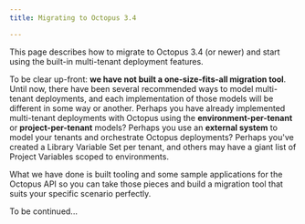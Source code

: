 ```yaml
---
title: Migrating to Octopus 3.4

---
```



This page describes how to migrate to Octopus 3.4 (or newer) and start using the built-in multi-tenant deployment features.


To be clear up-front: **we have not built a one-size-fits-all migration tool**. Until now, there have been several recommended ways to model multi-tenant deployments, and each implementation of those models will be different in some way or another. Perhaps you have already implemented multi-tenant deployments with Octopus using the **environment-per-tenant** or **project-per-tenant** models? Perhaps you use an **external system** to model your tenants and orchestrate Octopus deployments? Perhaps you've created a Library Variable Set per tenant, and others may have a giant list of Project Variables scoped to environments.


What we have done is built tooling and some sample applications for the Octopus API so you can take those pieces and build a migration tool that suits your specific scenario perfectly.


To be continued...
